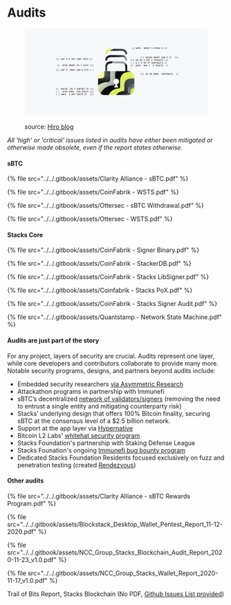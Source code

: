 # Audits

<figure><img src="../../.gitbook/assets/image (8) (1).png" alt=""><figcaption><p>source: <a href="https://www.hiro.so/blog/smart-contracts-cant-afford-to-fail-and-with-clarity-language-they-wont">Hiro blog</a></p></figcaption></figure>

_All 'high' or 'critical' issues listed in audits have either been mitigated or otherwise made obsolete, even if the report states otherwise._

#### sBTC

{% file src="../../.gitbook/assets/Clarity Alliance - sBTC.pdf" %}

{% file src="../../.gitbook/assets/CoinFabrik - WSTS.pdf" %}

{% file src="../../.gitbook/assets/Ottersec - sBTC Withdrawal.pdf" %}

{% file src="../../.gitbook/assets/Ottersec - WSTS.pdf" %}



#### Stacks Core

{% file src="../../.gitbook/assets/CoinFabrik - Signer Binary.pdf" %}

{% file src="../../.gitbook/assets/CoinFabrik - StackerDB.pdf" %}

{% file src="../../.gitbook/assets/CoinFabrik - Stacks LibSigner.pdf" %}

{% file src="../../.gitbook/assets/Coinfabrik - Stacks PoX.pdf" %}

{% file src="../../.gitbook/assets/CoinFabrik - Stacks Signer Audit.pdf" %}

{% file src="../../.gitbook/assets/Quantstamp - Network State Machine.pdf" %}



#### Audits are just part of the story

For any project, layers of security are crucial. Audits represent one layer, while core developers and contributors collaborate to provide many more. Notable security programs, designs, and partners beyond audits include:

* Embedded security researchers [via Asymmetric Research](https://stacks.org/asymmetric-joins-stacks-ecosystem)
* Attackathon programs in partnership with Immunefi
* sBTC’s decentralized [network of validators/signers](https://www.stacks.co/sbtc) (removing the need to entrust a single entity and mitigating counterparty risk)
* Stacks’ underlying design that offers 100% Bitcoin finality, securing sBTC at the consensus level of a $2.5 billion network.
* Support at the app layer via [Hypernative](https://hackernoon.com/hypernative-bolsters-bitcoin-l2-security-as-stacks-ecosystem-gets-real-time-protection)
* Bitcoin L2 Labs' [whitehat security program](https://bitcoinl2-labs.github.io/2024/06/04/orange-hats.html)
* Stacks Foundation's partnership with Staking Defense League
* Stacks Founation's ongoing [Immunefi bug bounty program](https://immunefi.com/bug-bounty/stacks/information/)
* Dedicated Stacks Foundation Residents focused exclusively on fuzz and penetration testing (created [Rendezvous](https://stacks-network.github.io/rendezvous/))

#### Other audits

{% file src="../../.gitbook/assets/Clarity Alliance - sBTC Rewards Program.pdf" %}

{% file src="../../.gitbook/assets/Blockstack_Desktop_Wallet_Pentest_Report_11-12-2020.pdf" %}

{% file src="../../.gitbook/assets/NCC_Group_Stacks_Blockchain_Audit_Report_2020-11-23_v1.0.pdf" %}

{% file src="../../.gitbook/assets/NCC_Group_Stacks_Wallet_Report_2020-11-17_v1.0.pdf" %}

Trail of Bits Report, Stacks Blockchain (No PDF, [Github Issues List provided](https://github.com/diwakergupta/stacks-blockchain-tob-audit/issues))
